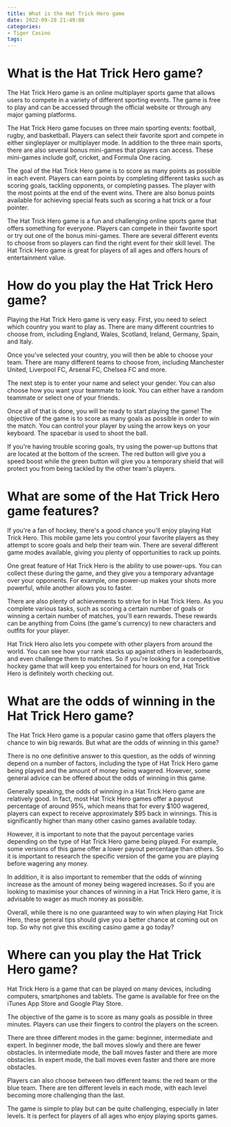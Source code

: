 ```yaml
---
title: What is the Hat Trick Hero game
date: 2022-09-28 21:49:08
categories:
- Tiger Casino
tags:
---
```



#  What is the Hat Trick Hero game?

The Hat Trick Hero game is an online multiplayer sports game that allows users to compete in a variety of different sporting events. The game is free to play and can be accessed through the official website or through any major gaming platforms.

The Hat Trick Hero game focuses on three main sporting events: football, rugby, and basketball. Players can select their favorite sport and compete in either singleplayer or multiplayer mode. In addition to the three main sports, there are also several bonus mini-games that players can access. These mini-games include golf, cricket, and Formula One racing.

The goal of the Hat Trick Hero game is to score as many points as possible in each event. Players can earn points by completing different tasks such as scoring goals, tackling opponents, or completing passes. The player with the most points at the end of the event wins. There are also bonus points available for achieving special feats such as scoring a hat trick or a four pointer.

The Hat Trick Hero game is a fun and challenging online sports game that offers something for everyone. Players can compete in their favorite sport or try out one of the bonus mini-games. There are several different events to choose from so players can find the right event for their skill level. The Hat Trick Hero game is great for players of all ages and offers hours of entertainment value.

#  How do you play the Hat Trick Hero game?

Playing the Hat Trick Hero game is very easy. First, you need to select which country you want to play as. There are many different countries to choose from, including England, Wales, Scotland, Ireland, Germany, Spain, and Italy.

Once you've selected your country, you will then be able to choose your team. There are many different teams to choose from, including Manchester United, Liverpool FC, Arsenal FC, Chelsea FC and more.

The next step is to enter your name and select your gender. You can also choose how you want your teammate to look. You can either have a random teammate or select one of your friends.

Once all of that is done, you will be ready to start playing the game! The objective of the game is to score as many goals as possible in order to win the match. You can control your player by using the arrow keys on your keyboard. The spacebar is used to shoot the ball.

If you're having trouble scoring goals, try using the power-up buttons that are located at the bottom of the screen. The red button will give you a speed boost while the green button will give you a temporary shield that will protect you from being tackled by the other team's players.

#  What are some of the Hat Trick Hero game features?

If you're a fan of hockey, there's a good chance you'll enjoy playing Hat Trick Hero. This mobile game lets you control your favorite players as they attempt to score goals and help their team win. There are several different game modes available, giving you plenty of opportunities to rack up points.

One great feature of Hat Trick Hero is the ability to use power-ups. You can collect these during the game, and they give you a temporary advantage over your opponents. For example, one power-up makes your shots more powerful, while another allows you to faster.

There are also plenty of achievements to strive for in Hat Trick Hero. As you complete various tasks, such as scoring a certain number of goals or winning a certain number of matches, you'll earn rewards. These rewards can be anything from Coins (the game's currency) to new characters and outfits for your player.

Hat Trick Hero also lets you compete with other players from around the world. You can see how your rank stacks up against others in leaderboards, and even challenge them to matches. So if you're looking for a competitive hockey game that will keep you entertained for hours on end, Hat Trick Hero is definitely worth checking out.

#  What are the odds of winning in the Hat Trick Hero game?

The Hat Trick Hero game is a popular casino game that offers players the chance to win big rewards. But what are the odds of winning in this game?

There is no one definitive answer to this question, as the odds of winning depend on a number of factors, including the type of Hat Trick Hero game being played and the amount of money being wagered. However, some general advice can be offered about the odds of winning in this game.

Generally speaking, the odds of winning in a Hat Trick Hero game are relatively good. In fact, most Hat Trick Hero games offer a payout percentage of around 95%, which means that for every $100 wagered, players can expect to receive approximately $95 back in winnings. This is significantly higher than many other casino games available today.

However, it is important to note that the payout percentage varies depending on the type of Hat Trick Hero game being played. For example, some versions of this game offer a lower payout percentage than others. So it is important to research the specific version of the game you are playing before wagering any money.

In addition, it is also important to remember that the odds of winning increase as the amount of money being wagered increases. So if you are looking to maximise your chances of winning in a Hat Trick Hero game, it is advisable to wager as much money as possible.

Overall, while there is no one guaranteed way to win when playing Hat Trick Hero, these general tips should give you a better chance at coming out on top. So why not give this exciting casino game a go today?

#  Where can you play the Hat Trick Hero game?

Hat Trick Hero is a game that can be played on many devices, including computers, smartphones and tablets. The game is available for free on the iTunes App Store and Google Play Store.

The objective of the game is to score as many goals as possible in three minutes. Players can use their fingers to control the players on the screen.

There are three different modes in the game: beginner, intermediate and expert. In beginner mode, the ball moves slowly and there are fewer obstacles. In intermediate mode, the ball moves faster and there are more obstacles. In expert mode, the ball moves even faster and there are more obstacles.

Players can also choose between two different teams: the red team or the blue team. There are ten different levels in each mode, with each level becoming more challenging than the last.

The game is simple to play but can be quite challenging, especially in later levels. It is perfect for players of all ages who enjoy playing sports games.